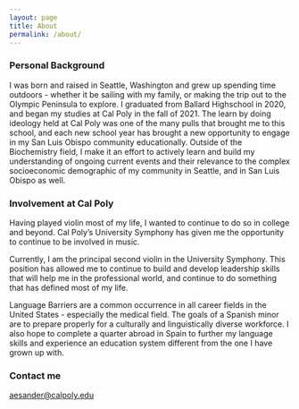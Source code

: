 ```yaml
---
layout: page
title: About
permalink: /about/
---
```


### Personal Background

I was born and raised in Seattle, Washington and grew up spending time outdoors - whether it be sailing with my family, or making the trip out to the Olympic Peninsula to explore. 
I graduated from Ballard Highschool in 2020, and began my studies at Cal Poly in the fall of 2021. The learn by doing ideology held at Cal Poly was one of the many pulls that brought me to this school, and each new school year has brought a new opportunity to engage in my San Luis Obispo community educationally.
Outside of the Biochemistry field, I make it an effort to actively learn and build my understanding of ongoing current events and their relevance to the complex socioeconomic demographic of my community in Seattle, and in San Luis Obispo as well. 

### Involvement at Cal Poly

Having played violin most of my life, I wanted to continue to do so in college and beyond. Cal Poly’s University Symphony has given me the opportunity to continue to be involved in music. 

Currently, I am the principal second violin in the University Symphony. This position has allowed me to continue to build and develop leadership skills that will help me in the professional world, and continue to do something that has defined most of my life. 

Language Barriers are a common occurrence in all career fields in the United States - especially the medical field. The goals of a Spanish minor are to prepare properly for a culturally and linguistically diverse workforce. I also hope to complete a quarter abroad in Spain to further my language skills and experience an education system different from the one I have grown up with. 



### Contact me

[aesander@calpoly.edu](mailto:aesander@calpoly.edu)
